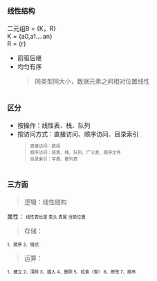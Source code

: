 # <font size=3>线性结构 </font>

二元组B = {K，R}  
K = {a0,a1....an}  
R = {r}  

* 前驱后继
* 均匀有序  
  >同类型同大小，数据元素之间相对位置线性

# <font size=3>区分</font>

* 按操作：线性表、栈、队列
* 按访问方式：直接访问、顺序访问、目录索引
  <font size=1>   
  >直接访问：数组  
  >顺序访问：链表、栈、队列、广义表、顺序文件  
  >目录索引：字典、散列表  
  </font>
  
# <font size=3>三方面</font>

  >逻辑：线性结构 
  <font size=2>  
    属性：  
  </font>
  <font size=1>
    线性表长度  
    表头  
    表尾  
    当前位置  
  </font>

  >存储：  
  <font size=1>  
  1、顺序  
  2、链式  
  </font>

  >运算：
  <font size=1>  
  1、建立  
  2、清除  
  3、插入  
  4、删除  
  5、检索（查）  
  6、修改  
  7、排序  
  </font>